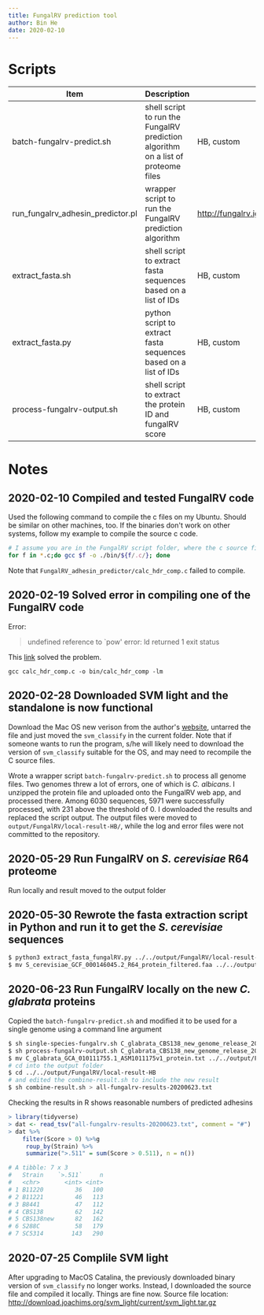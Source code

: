 ```yaml
---
title: FungalRV prediction tool
author: Bin He
date: 2020-02-10
---
```


# Scripts

| Item | Description | Source | Date |
| ---- | ----------- | ------ | ---- |
| batch-fungalrv-predict.sh | shell script to run the FungalRV prediction algorithm on a list of proteome files | HB, custom | 2020-02-28 |
| run_fungalrv_adhesin_predictor.pl | wrapper script to run the FungalRV prediction algorithm | http://fungalrv.igib.res.in/download.html | 2020-02-09 |
| extract_fasta.sh | shell script to extract fasta sequences based on a list of IDs | HB, custom | 2020-02-04 |
| extract_fasta.py | python script to extract fasta sequences based on a list of IDs | HB, custom | 2020-05-30 |
| process-fungalrv-output.sh | shell script to extract the protein ID and fungalRV score | HB, custom | 2020-06-23 |
# Notes
## 2020-02-10 Compiled and tested FungalRV code
Used the following command to compile the c files on my Ubuntu. Should be similar on other machines, too. If the binaries don't work on other systems, follow my example to compile the source c code.

```bash
# I assume you are in the FungalRV script folder, where the c source files are
for f in *.c;do gcc $f -o ./bin/${f/.c/}; done
```

Note that `FungalRV_adhesin_predictor/calc_hdr_comp.c` failed to compile.

## 2020-02-19 Solved error in compiling one of the FungalRV code
Error:
> undefined reference to `pow'
> error: ld returned 1 exit status

This [link](https://stackoverflow.com/questions/12824134/undefined-reference-to-pow-in-c-despite-including-math-h) solved the problem.

`gcc calc_hdr_comp.c -o bin/calc_hdr_comp -lm`

## 2020-02-28 Downloaded SVM light and the standalone is now functional
Download the Mac OS new verison from the author's [website](http://download.joachims.org/svm_light/current/svm_light_osx.8.4_i7.tar.gz), untarred the file and just moved the `svm_classify` in the current folder. Note that if someone wants to run the program, s/he will likely need to download the version of `svm_classify` suitable for the OS, and may need to recompile the C source files.

Wrote a wrapper script `batch-fungalrv-predict.sh` to process all genome files. Two genomes threw a lot of errors, one of which is _C. albicans_. I unzipped the protein file and uploaded onto the FungalRV web app, and processed there. Among 6030 sequences, 5971 were successfully processed, with 231 above the threshold of 0. I downloaded the results and replaced the script output. The output files were moved to `output/FungalRV/local-result-HB/`, while the log and error files were not committed to the repository.
## 2020-05-29 Run FungalRV on _S. cerevisiae_ R64 proteome
Run locally and result moved to the output folder

## 2020-05-30 Rewrote the fasta extraction script in Python and run it to get the _S. cerevisiae_ sequences
```bash
$ python3 extract_fasta_fungalRV.py ../../output/FungalRV/local-result-HB/S_cerevisiae_GCF_000146045.2_R64_protein.txt S_cerevisiae_GCF_000146045.2_R64_protein.faa.gz
$ mv S_cerevisiae_GCF_000146045.2_R64_protein_filtered.faa ../../output/FungalRV/local-result-HB/
```
## 2020-06-23 Run FungalRV locally on the new _C. glabrata_ proteins
Copied the `batch-fungalrv-predict.sh` and modified it to be used for a single genome using a command line argument
```bash
$ sh single-species-fungalrv.sh C_glabrata_CBS138_new_genome_release_20200224_protein.faa.gz
$ sh process-fungalrv-output.sh C_glabrata_CBS138_new_genome_release_20200224_protein.txt C_glabrata CBS138new > C_glabrata_CBS138_new_fungalRV.txt
$ mv C_glabrata_GCA_010111755.1_ASM1011175v1_protein.txt ../../output/FungalRV/local-result-HB/
# cd into the output folder
$ cd ../../output/FungalRV/local-result-HB
# and edited the combine-result.sh to include the new result
$ sh combine-result.sh > all-fungalrv-results-20200623.txt
```
Checking the results in R shows reasonable numbers of predicted adhesins
```r
> library(tidyverse)
> dat <- read_tsv("all-fungalrv-results-20200623.txt", comment = "#")
> dat %>% 
    filter(Score > 0) %>%g
     roup_by(Strain) %>% 
     summarize(">.511" = sum(Score > 0.511), n = n())

# A tibble: 7 x 3
#   Strain    `>.511`     n
#   <chr>       <int> <int>
# 1 B11220         36   100
# 2 B11221         46   113
# 3 B8441          47   112
# 4 CBS138         62   142
# 5 CBS138new      82   162
# 6 S288C          58   179
# 7 SC5314        143   290
```
## 2020-07-25 Complile SVM light
After upgrading to MacOS Catalina, the previously downloaded binary version of `svm_classify` no longer works. Instead, I downloaded the source file and compiled it locally. Things are fine now. Source file location: http://download.joachims.org/svm_light/current/svm_light.tar.gz 
